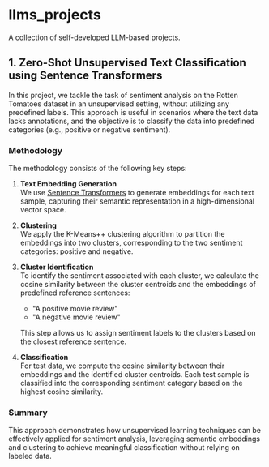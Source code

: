 # llms_projects
A collection of self-developed LLM-based projects.

## 1. Zero-Shot Unsupervised Text Classification using Sentence Transformers

In this project, we tackle the task of sentiment analysis on the Rotten Tomatoes dataset in an unsupervised setting, without utilizing any predefined labels. This approach is useful in scenarios where the text data lacks annotations, and the objective is to classify the data into predefined categories (e.g., positive or negative sentiment).

### Methodology

The methodology consists of the following key steps:

1. **Text Embedding Generation**  
   We use [Sentence Transformers](https://www.sbert.net/) to generate embeddings for each text sample, capturing their semantic representation in a high-dimensional vector space.

2. **Clustering**  
   We apply the K-Means++ clustering algorithm to partition the embeddings into two clusters, corresponding to the two sentiment categories: positive and negative.

3. **Cluster Identification**  
   To identify the sentiment associated with each cluster, we calculate the cosine similarity between the cluster centroids and the embeddings of predefined reference sentences:
   
   - "A positive movie review"
   - "A negative movie review"
   
   This step allows us to assign sentiment labels to the clusters based on the closest reference sentence.

4. **Classification**  
   For test data, we compute the cosine similarity between their embeddings and the identified cluster centroids. Each test sample is classified into the corresponding sentiment category based on the highest cosine similarity.

### Summary
This approach demonstrates how unsupervised learning techniques can be effectively applied for sentiment analysis, leveraging semantic embeddings and clustering to achieve meaningful classification without relying on labeled data.
